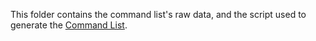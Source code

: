 This folder contains the command list's raw data, and the script used to
generate the [Command List](https://github.com/sliceofcode/dogbot/wiki/Command-List).
